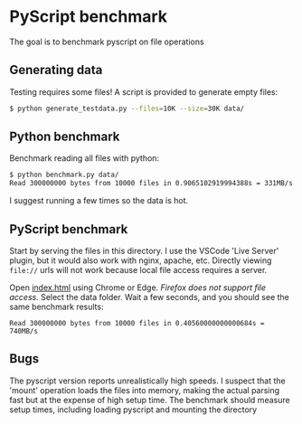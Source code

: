 # PyScript benchmark

The goal is to benchmark pyscript on file operations

## Generating data

Testing requires some files! A script is provided to generate empty files:

```sh
$ python generate_testdata.py --files=10K --size=30K data/
```

## Python benchmark

Benchmark reading all files with python:

```sh
$ python benchmark.py data/
Read 300000000 bytes from 10000 files in 0.9065102919994388s = 331MB/s
```

I suggest running a few times so the data is hot.

## PyScript benchmark

Start by serving the files in this directory. I use the VSCode 'Live Server' plugin, but
it would also work with nginx, apache, etc. Directly viewing `file://` urls will not
work because local file access requires a server.

Open [index.html](http://127.0.0.1:5500/index.html) using Chrome or Edge. *Firefox does
not support file access.* Select the data folder. Wait a few seconds, and you should see
the same benchmark results:

```
Read 300000000 bytes from 10000 files in 0.40560000000000684s = 740MB/s
```

## Bugs

The pyscript version reports unrealistically high speeds. I suspect that the 'mount'
operation loads the files into memory, making the actual parsing fast but at the
expense of high setup time. The benchmark should measure setup times, including loading
pyscript and mounting the directory

